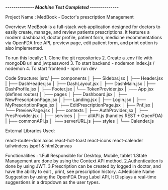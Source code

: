___-------------- Machine Test Completed --------------___

Project Name : MedBook - Doctor's prescription Management

Overview:
MedBook is a full-stack web application designed for doctors to easily create, manage, and review patients prescriptions. It features a modern dashboard, doctor profile, patient form, medicine recommentations via OpenFDA free API, preview page, edit patient form, and print option is also implemented. 

To run this locally: 
    1. Clone the git repositories
    2. Create a .env file with mongoDB url and jwtpassword
    3. To start backend - nodemon index.js / nodemon
    4. To start frontend - npm run dev 

Code Structure: 
|src/
├──  components
│   ├── Sidebar.jsx
│   ├── Header.jsx
|   ├── DashHeader.jsx
│   ├── DashLayout.jsx
│   ├── DashMain.jsx
|   ├── DashProfile.jsx
│   ├── Footer.jsx
|   └── TokenProvider.jsx
|
├──  App.jsx (defines routes)
│
├──  pages
│   ├── Dashboard.jsx
│   ├── NewPrescriptionPage.jsx
│   ├── Landing.jsx
│   ├── Login.jsx
│   ├── MyPrescriptionPage.jsx
│   ├── EditPrescriptionPage.jsx
│   ├── Pnf.jsx
│   └── PreviewPage.jsx
│
├──  contexts
│   ├── AuthProvider.jsx
│   ├── PresProvider.jsx
│
├──  services
│   ├── allAPI.js (handles REST + OpenFDA)
|   ├── commonAPI.js
│   └── serverURL.js
├──  styles
│   └── Calender.js

External Libraries Used:

react-router-dom
axios
react-hot-toast
react-icons
react-calender
tailwindcss
jspdf & html2canvas

Functionalities : 
1.Full Responsible for Desktop, Mobile, tablet
1.State Management are done by using the Context API method.
2.Authentication is done by using JWT.
3.Prescription can be created by logged in doctor, and have the ability to edit , print, see prescription history.
4.Medicine Name Suggestion by using the OpenFDA Drug Label API, It Displays a real-time suggestions in a dropdown as the user types.



